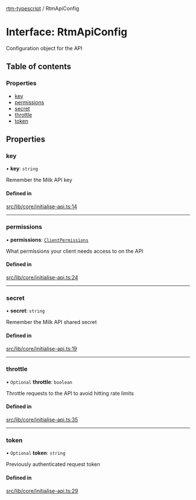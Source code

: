 [rtm-typescript](../README.md) / RtmApiConfig

# Interface: RtmApiConfig

Configuration object for the API

## Table of contents

### Properties

- [key](RtmApiConfig.md#key)
- [permissions](RtmApiConfig.md#permissions)
- [secret](RtmApiConfig.md#secret)
- [throttle](RtmApiConfig.md#throttle)
- [token](RtmApiConfig.md#token)

## Properties

### key

• **key**: `string`

Remember the Milk API key

#### Defined in

[src/lib/core/initialise-api.ts:14](https://github.com/benwainwright/rtm-typescript/blob/566fc76/src/lib/core/initialise-api.ts#L14)

___

### permissions

• **permissions**: [`ClientPermissions`](../enums/ClientPermissions.md)

What permissions your client needs access to on the API

#### Defined in

[src/lib/core/initialise-api.ts:24](https://github.com/benwainwright/rtm-typescript/blob/566fc76/src/lib/core/initialise-api.ts#L24)

___

### secret

• **secret**: `string`

Remember the Milk API shared secret

#### Defined in

[src/lib/core/initialise-api.ts:19](https://github.com/benwainwright/rtm-typescript/blob/566fc76/src/lib/core/initialise-api.ts#L19)

___

### throttle

• `Optional` **throttle**: `boolean`

Throttle requests to the API to avoid hitting rate limits

#### Defined in

[src/lib/core/initialise-api.ts:35](https://github.com/benwainwright/rtm-typescript/blob/566fc76/src/lib/core/initialise-api.ts#L35)

___

### token

• `Optional` **token**: `string`

Previously authenticated request token

#### Defined in

[src/lib/core/initialise-api.ts:29](https://github.com/benwainwright/rtm-typescript/blob/566fc76/src/lib/core/initialise-api.ts#L29)
